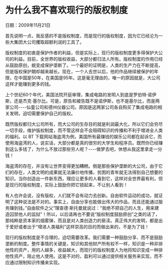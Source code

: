 # 为什么我不喜欢现行的版权制度

日期：2009年11月21日

首先说明一点，我反感的不是版权制度，而是现行的版权制度，因为它已经沦为一些大集团大公司攫取超额利润的工具了。

版权制度的初衷是保护作者的利益，但是实际上，现行的版权制度更多得保护大公司的利益。目前，全世界的版权收益，大部分都归法人所有。版权制度的作用已经从鼓励原创，蜕变成保护垄断了。一个最好的证明是，人类的生产力在不断提高，但是版权保护期却越来越长。现在，一个人去世以后，他的作品继续被保护的年限，在中国是50年，在美国是95年。这是毫无理由的，唯一的原因就是，大公司这样才能赚到更多的钱。

上个世纪60个年代，美国法院开庭审理，集成电路的发明人到底是罗伯特·诺伊斯，还是杰克·基尔比。可是，原告和被告既不是诺伊斯，也不是基尔比，而是两家公司----仙童公司和德州仪器公司。原因是这两家公司各自购买了集成电路的相关发明，迫切需要保护自己的版权。

既然版权都归大公司所有，而大公司的生存目的就是利润最大化，所以它们会穷尽一切手段，维护版权制度，而不管这样会不会阻碍知识的传播和不利于增进全人类的福利。以 BT 下载网站海盗湾为例，美国所有最赚钱的娱乐公司都在起诉它，而使用海盗湾的人，说实话，大部分都是真的很穷的大学生和程序员。既然你已经赚到这么多钱了，为什么不放过那些穷人呢？----做梦去吧，休想从我这里拿走一分钱！

海盗湾的存在，并没有让世界变得更加糟糕。倒是那些保护垄断的大公司，由于它们的存在，人类文明的成果就无法廉价地传播，贫困的青年就无法得到自己想要的知识。当你创造出一件新东西，理应让更多的人看到它，这样对全世界最有利，但是现行的版权制度，实际上鼓励你把它锁起来，不让别人看到！

有人也许会说，没有版权，人们就不会有动力去创新。自由软件运动的成功，就证明了这种说法是不对的。事实上，自由分享也能做出伟大的作品，而且还能通过服务赚到钱。”自由软件之父”理查德·斯托曼就说过：“我绝不把自己的人生，用来建造囚禁他人的监狱”！所以，以后请再也不要说“版权制度鼓励原创”之类的话了，那纯粹是资本家的烟雾弹，而且是对人类创造力的亵渎。真正伟大的发明，都是出于爱好或者出于“增进人类福利”这样崇高的目的而做出来的，不是为了钱！

现行的版权制度是不合理的，迫切需要改革。我们需要一种鼓励分享、而不是鼓励垄断的制度。整件事情的关键是，知识和其他财产所有权不一样，知识是一种非排他性的资产，用的人越多，收益越大，而现行的版权制度人为地将知识变成一种排他性资产，阻止他人使用。这是不对的，盈利可以通过提供相关服务来实现，而不应通过限制知识传播来实现。

